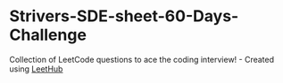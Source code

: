 # Strivers-SDE-sheet-60-Days-Challenge
Collection of LeetCode questions to ace the coding interview! - Created using [LeetHub](https://github.com/QasimWani/LeetHub)
